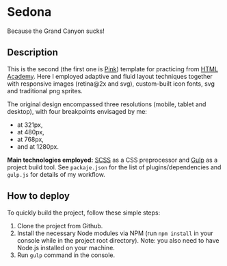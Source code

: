# Sedona
Because the Grand Canyon sucks!

## Description
This is the second (the first one is [Pink](http://biggus-dickus.github.io/pink)) template for practicing from [HTML Academy](http://htmlacademy.ru). Here I employed adaptive and fluid layout techniques together with responsive images (retina@2x and svg), custom-built icon fonts, svg and traditional png sprites.

The original design encompassed three resolutions (mobile, tablet and desktop), with four breakpoints envisaged by me: 
* at 321px,
* at 480px,
* at 768px,
* and at 1280px.

**Main technologies employed:** [SCSS](http://sass-lang.com/) as a CSS preprocessor and [Gulp](http://gulpjs.com/) as a project build tool. See `packaje.json` for the list of plugins/dependencies and `gulp.js` for details of my workflow.

## How to deploy
To quickly build the project, follow these simple steps:

1. Clone the project from Github.
2. Install the necessary Node modules via NPM (run `npm install` in your console while in the project root directory). Note: you also need to have Node.js installed on your machine.
3. Run `gulp` command in the console.
